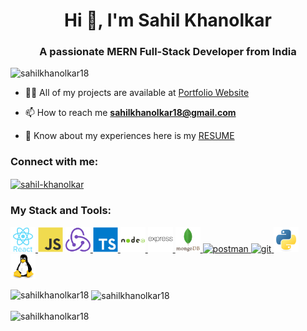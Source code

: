 <h1 align="center">Hi 👋, I'm Sahil Khanolkar</h1>
<h3 align="center">A passionate MERN Full-Stack Developer from India</h3>

<p align="left"> <img src="https://komarev.com/ghpvc/?username=sahilkhanolkar18&label=Profile%20views&color=0e75b6&style=flat" alt="sahilkhanolkar18" /> </p>

- 👨‍💻 All of my projects are available at [Portfolio Website](https://sahilkhanolkar.netlify.app/)

- 📫 How to reach me **sahilkhanolkar18@gmail.com**

- 📄 Know about my experiences here is my [RESUME](https://drive.google.com/file/d/1YhyBZb7jah9zMsghVogtyMLJp0xCs1MY/view?usp=sharing)

<h3 align="left">Connect with me:</h3>
<p align="left">
<a href="https://linkedin.com/in/sahil-khanolkar" target="blank"><img align="center" src="https://raw.githubusercontent.com/rahuldkjain/github-profile-readme-generator/master/src/images/icons/Social/linked-in-alt.svg" alt="sahil-khanolkar" height="30" width="40" /></a>
</p>

<h3 align="left">My Stack and Tools:</h3>
<p align=left><a href=https://reactjs.org/ rel=noreferrer target=_blank><img alt=react height=40 src=https://raw.githubusercontent.com/devicons/devicon/master/icons/react/react-original-wordmark.svg width=40> </a><img alt=javascript height=40 src=https://raw.githubusercontent.com/devicons/devicon/master/icons/javascript/javascript-original.svg width=40> <a href=https://redux.js.org rel=noreferrer target=_blank><img alt=redux height=40 src=https://raw.githubusercontent.com/devicons/devicon/master/icons/redux/redux-original.svg width=40> </a><a href=https://www.typescriptlang.org/ rel=noreferrer target=_blank><img alt=typescript height=40 src=https://raw.githubusercontent.com/devicons/devicon/master/icons/typescript/typescript-original.svg width=40> </a><a href=https://nodejs.org rel=noreferrer target=_blank><img alt=nodejs height=40 src=https://raw.githubusercontent.com/devicons/devicon/master/icons/nodejs/nodejs-original-wordmark.svg width=40> </a><a href=https://expressjs.com rel=noreferrer target=_blank><img alt=express height=40 src=https://raw.githubusercontent.com/devicons/devicon/master/icons/express/express-original-wordmark.svg width=40> </a><a href=https://www.mongodb.com/ rel=noreferrer target=_blank><img alt=mongodb height=40 src=https://raw.githubusercontent.com/devicons/devicon/master/icons/mongodb/mongodb-original-wordmark.svg width=40> </a><a href=https://postman.com rel=noreferrer target=_blank><img alt=postman height=40 src=https://www.vectorlogo.zone/logos/getpostman/getpostman-icon.svg width=40> </a><a href=https://git-scm.com/ rel=noreferrer target=_blank><img alt=git height=40 src=https://www.vectorlogo.zone/logos/git-scm/git-scm-icon.svg width=40> </a><a href=https://www.python.org rel=noreferrer target=_blank><img alt=python height=40 src=https://raw.githubusercontent.com/devicons/devicon/master/icons/python/python-original.svg width=40> </a><a href=https://www.linux.org/ rel=noreferrer target=_blank><img alt=linux height=40 src=https://raw.githubusercontent.com/devicons/devicon/master/icons/linux/linux-original.svg width=40></a>
<p><img align="left" src="https://github-readme-stats.vercel.app/api/top-langs?username=sahilkhanolkar18&show_icons=true&locale=en&layout=compact" alt="sahilkhanolkar18" /></p>

<p>&nbsp;<img align="center" src="https://github-readme-stats.vercel.app/api?username=sahilkhanolkar18&show_icons=true&locale=en" alt="sahilkhanolkar18" /></p>

<p><img align="center" src="https://github-readme-streak-stats.herokuapp.com/?user=sahilkhanolkar18&" alt="sahilkhanolkar18" /></p>
